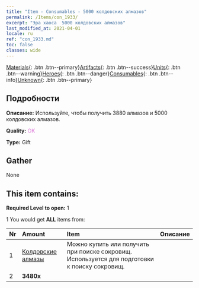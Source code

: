 ```yaml
---
title: "Item - Consumables - 5000 колдовских алмазов"
permalink: /Items/con_1933/
excerpt: "Эра хаоса  5000 колдовских алмазов"
last_modified_at: 2021-04-01
locale: ru
ref: "con_1933.md"
toc: false
classes: wide
---
```

 [Materials](/ru/Items/){: .btn .btn--primary}[Artifacts](/ru/Items/Artifacts/){: .btn .btn--success}[Units](/ru/Items/Units/){: .btn .btn--warning}[Heroes](/ru/Items/Heroes/){: .btn .btn--danger}[Consumables](/ru/Items/Consumables/){: .btn .btn--info}[Unknown](/ru/Items/Unknown/){: .btn .btn--primary}

## Подробности
 **Описание:** Используйте, чтобы получить 3880 алмазов и 5000 колдовских алмазов.

 **Quality:** <span style="color: #DA70D6">OK</span>

 **Type:** Gift

## Gather

  None

## This item contains:

 **Required Level to open:** 1

 1 You would get **ALL** items  from:

  | Nr | Amount |     Item    | Описание |
  |:---|:-------|:------------|:-----------:|
  | 1 | [Колдовские алмазы](/ru/Items/con_554/) | Можно купить или получить при поиске сокровищ. Используется для подготовки к поиску сокровищ. | 
  | 2 |  **3480x** | <i class="fas fa-gem"/> |  | 
